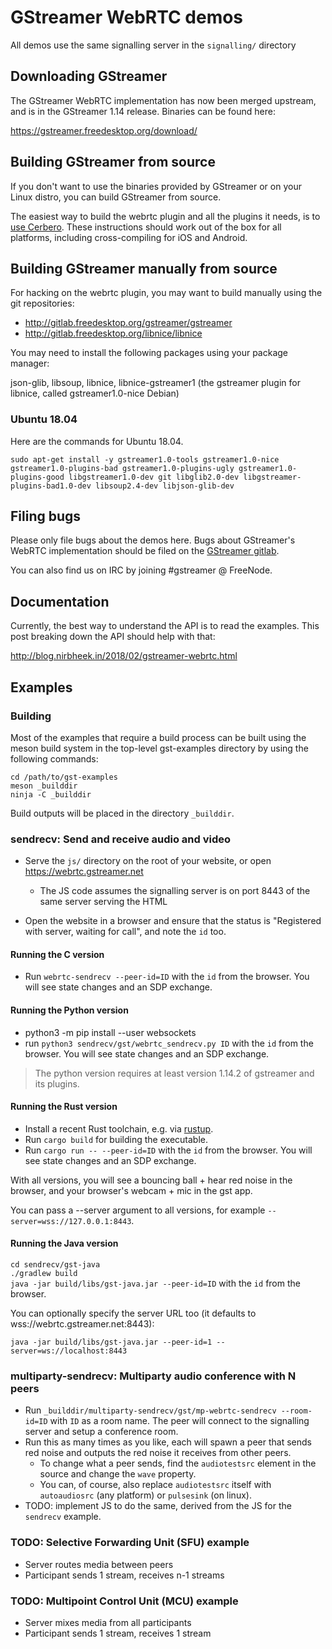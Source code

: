 # GStreamer WebRTC demos

All demos use the same signalling server in the `signalling/` directory

## Downloading GStreamer

The GStreamer WebRTC implementation has now been merged upstream, and is in the GStreamer 1.14 release. Binaries can be found here:

https://gstreamer.freedesktop.org/download/

## Building GStreamer from source

If you don't want to use the binaries provided by GStreamer or on your Linux distro, you can build GStreamer from source.

The easiest way to build the webrtc plugin and all the plugins it needs, is to [use Cerbero](https://gstreamer.freedesktop.org/documentation/installing/building-from-source-using-cerbero.html). These instructions should work out of the box for all platforms, including cross-compiling for iOS and Android.

## Building GStreamer manually from source

For hacking on the webrtc plugin, you may want to build manually using the git repositories:

 - http://gitlab.freedesktop.org/gstreamer/gstreamer
 - http://gitlab.freedesktop.org/libnice/libnice

You may need to install the following packages using your package manager:

json-glib, libsoup, libnice, libnice-gstreamer1 (the gstreamer plugin for libnice, called gstreamer1.0-nice Debian)

### Ubuntu 18.04

Here are the commands for Ubuntu 18.04.

```
sudo apt-get install -y gstreamer1.0-tools gstreamer1.0-nice gstreamer1.0-plugins-bad gstreamer1.0-plugins-ugly gstreamer1.0-plugins-good libgstreamer1.0-dev git libglib2.0-dev libgstreamer-plugins-bad1.0-dev libsoup2.4-dev libjson-glib-dev
```

## Filing bugs

Please only file bugs about the demos here. Bugs about GStreamer's WebRTC implementation should be filed on the [GStreamer gitlab](https://gitlab.freedesktop.org/gstreamer/gst-plugins-bad/-/issues/new).

You can also find us on IRC by joining #gstreamer @ FreeNode.

## Documentation

Currently, the best way to understand the API is to read the examples. This post breaking down the API should help with that:

http://blog.nirbheek.in/2018/02/gstreamer-webrtc.html

## Examples

### Building

Most of the examples that require a build process can be built using the meson build system in the top-level gst-examples directory by using the following commands:

```console
cd /path/to/gst-examples
meson _builddir
ninja -C _builddir
```

Build outputs will be placed in the directory `_builddir`.

### sendrecv: Send and receive audio and video

* Serve the `js/` directory on the root of your website, or open https://webrtc.gstreamer.net
  - The JS code assumes the signalling server is on port 8443 of the same server serving the HTML

* Open the website in a browser and ensure that the status is "Registered with server, waiting for call", and note the `id` too.

#### Running the C version

* Run `webrtc-sendrecv --peer-id=ID` with the `id` from the browser. You will see state changes and an SDP exchange.

#### Running the Python version

* python3 -m pip install --user websockets
* run `python3 sendrecv/gst/webrtc_sendrecv.py ID` with the `id` from the browser. You will see state changes and an SDP exchange.

> The python version requires at least version 1.14.2 of gstreamer and its plugins.

#### Running the Rust version

* Install a recent Rust toolchain, e.g. via [rustup](https://rustup.rs/).
* Run `cargo build` for building the executable.
* Run `cargo run -- --peer-id=ID` with the `id` from the browser. You will see state changes and an SDP exchange.

With all versions, you will see a bouncing ball + hear red noise in the browser, and your browser's webcam + mic in the gst app.

You can pass a --server argument to all versions, for example `--server=wss://127.0.0.1:8443`.

#### Running the Java version

`cd sendrecv/gst-java`\
`./gradlew build`\
`java -jar build/libs/gst-java.jar --peer-id=ID` with the `id` from the browser.

You can optionally specify the server URL too (it defaults to wss://webrtc.gstreamer.net:8443):

`java -jar build/libs/gst-java.jar --peer-id=1 --server=ws://localhost:8443`

### multiparty-sendrecv: Multiparty audio conference with N peers

* Run `_builddir/multiparty-sendrecv/gst/mp-webrtc-sendrecv --room-id=ID` with `ID` as a room name. The peer will connect to the signalling server and setup a conference room.
* Run this as many times as you like, each will spawn a peer that sends red noise and outputs the red noise it receives from other peers.
  - To change what a peer sends, find the `audiotestsrc` element in the source and change the `wave` property.
  - You can, of course, also replace `audiotestsrc` itself with `autoaudiosrc` (any platform) or `pulsesink` (on linux).
* TODO: implement JS to do the same, derived from the JS for the `sendrecv` example.

### TODO: Selective Forwarding Unit (SFU) example

* Server routes media between peers
* Participant sends 1 stream, receives n-1 streams

### TODO: Multipoint Control Unit (MCU) example

* Server mixes media from all participants
* Participant sends 1 stream, receives 1 stream
